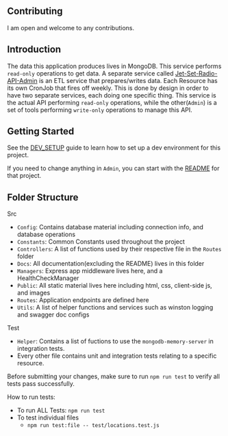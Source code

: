 ## Contributing

I am open and welcome to any contributions. 

## Introduction

The data this application produces lives in MongoDB. This service performs `read-only` operations to get data. A separate service called [Jet-Set-Radio-API-Admin](https://github.com/Jet-Set-Radio-API/JetSetRadio-API-Admin) is an ETL service that prepares/writes data. Each Resource has its own CronJob that fires off weekly. This is done by design in order to have two separate services, each doing one specific thing. This service is the actual API performing `read-only` operations, while the other(`Admin`) is a set of tools performing `write-only` operations to manage this API.

## Getting Started

See the [DEV_SETUP](./DEV_SETUP.md) guide to learn how to set up a dev environment for this project.

If you need to change anything in `Admin`, you can start with the [README](https://github.com/Jet-Set-Radio-API/JetSetRadio-API-Admin/blob/main/README.md) for that project.

## Folder Structure

Src
 - `Config`: Contains database material including connection info, and database operations
 - `Constants`: Common Constants used throughout the project
 - `Controllers`: A list of functions used by their respective file in the `Routes` folder
 - `Docs`: All documentation(excluding the README) lives in this folder
 - `Managers`: Express app middleware lives here, and a HealthCheckManager
 - `Public`: All static material lives here including html, css, client-side js, and images
 - `Routes`: Application endpoints are defined here
 - `Utils`: A list of helper functions and services such as winston logging and swagger doc configs

Test
 - `Helper`: Contains a list of fuctions to use the `mongodb-memory-server` in integration tests.
 - Every other file contains unit and integration tests relating to a specific resource.

Before submitting your changes, make sure to run `npm run test` to verify all tests pass successfully.

How to run tests:
 - To run ALL Tests: `npm run test`
 - To test individual files
     - `npm run test:file -- test/locations.test.js`

